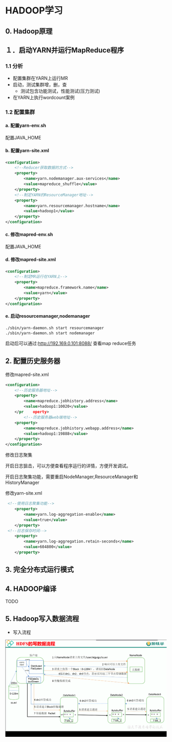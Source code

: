 # HADOOP学习

## 0. Hadoop原理



## １．启动YARN并运行MapReduce程序

### 1.1 分析

* 配置集群在YARN上运行MR
* 启动，测试集群增，删，查
  * 测试包含功能测试，性能测试(压力测试)
* 在YARN上执行wordcount案例

### 1.2 配置集群

#### a. 配置yarn-env.sh

配置JAVA_HOME

#### b. 配置yarn-site.xml

```xml
<configuration>
    <!--Reducer获取数据的方式-->
    <property>
        <name>yarn.nodemanager.aux-services</name>
        <value>mapreduce_shuffle</value>
    </property>
    <!--制定YARN的ResourceManager地址-->
    <property>
        <name>yarn.resourcemanager.hostname</name>
        <value>hadoop1</value>
    </property>    
</configuration>
```

#### c. 修改mapred-env.sh

配置JAVA_HOME

#### d. 修改mapred-site.xml

```xml
<configuration>
    <!--制定MR运行在YARN上-->
    <property>
        <name>mapreduce.framework.name</name>
        <value>yarn</value>
    </property>   
</configuration>
```

#### e. 启动resourcemanager,nodemanager

```shell
./sbin/yarn-daemon.sh start resourcemanager
./sbin/yarn-daemon.sh start nodemanager
```

启动后可以通过:http://192.169.0.101:8088/ 查看map reduce任务

## 2. 配置历史服务器

修改mapred-site.xml

```xml
<configuration>
    <!--历史服务器地址-->
    <property>
        <name>mapreduce.jobhistory.address</name>
        <value>hadoop1:10020</value>
    </pr	operty>
        <!--历史服务器web端地址-->
    <property>
        <name>mapreduce.jobhistory.webapp.address</name>
        <value>hadoop1:19888</value>
    </property> 
</configuration>
```

修改日志聚集

开启日志狙击，可以方便查看程序运行的详情，方便开发调试。

开启日志聚集功能，需要重启NodeManager,ResourceManager和HistoryManager

修改yarn-site.xml

```xml
 <!--使用日志聚集功能-->    
	<property>
        <name>yarn.log-aggregation-enable</name>
        <value>true</value>
    </property>
 <!--日志保存时间-->  
    <property>
        <name>yarn.log-aggregation.retain-seconds</name>
        <value>604800</value>
    </property>
```

## 3. 完全分布式运行模式

## 4. HADOOP编译

TODO

## 5. Hadoop写入数据流程

* 写入流程

![image-20201203233333423](HADOOP学习.assets/image-20201203233333423.png)